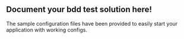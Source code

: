 ## Document your bdd test solution here!

The sample configuration files have been provided to easily start your application with working configs.

